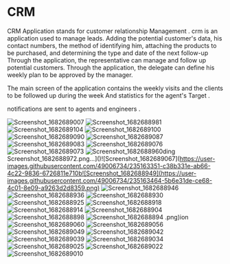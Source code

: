 # CRM
CRM Application stands for customer relationship Management .
crm is an application used to manage leads.
Adding the potential customer's data, his contact numbers, the method of identifying him, attaching the products to be purchased, and determining the type and date of the next follow-up
Through the application, the representative can manage and follow up potential customers.
Through the application, the delegate can define his weekly plan to be approved by the manager.

The main screen of the application contains the weekly visits and the clients to be followed up during the week
And statistics for the agent's Target .

 notifications are sent to agents and engineers .

![Screenshot_1682689007](https://user-images.githubusercontent.com/49006734/235163434-bb630c13-041e-451a-9446-7564aaece521.png)
![Screenshot_1682688981](https://user-images.githubusercontent.com/49006734/235163439-b1f14d47-4f75-49ec-9e1b-606952774656.png)
![Screenshot_1682689104](https://user-images.githubusercontent.com/49006734/235163296-2b57793f-729f-49aa-a411-63a5db9f1707.png)
![Screenshot_1682689100](https://user-images.githubusercontent.com/49006734/235163313-04d4cc19-7fe9-43c0-a052-63d33c475d10.png)
![Screenshot_1682689090](https://user-images.githubusercontent.com/49006734/235163323-55444c46-a65c-4c80-adfa-71353316e9ee.png)
![Screenshot_1682689087](https://user-images.githubusercontent.com/49006734/235163327-80daa732-d613-4da0-8505-54d91bc7605f.png)
![Screenshot_1682689083](https://user-images.githubusercontent.com/49006734/235163331-8f42d460-0615-43d2-a04e-31ce8b9ad6f9.png)
![Screenshot_1682689076](https://user-images.githubusercontent.com/49006734/235163341-1e244f68-2e5e-456d-ac93-06c45a0fbb58.png)
![Screenshot_1682689073](https://user-images.githubusercontent.com/49006734/235163346-f7376ba4-1fa3-464c-a18b-d462a3d5e7aa.png)
![Screenshot_1682688960](https://user-images.githubusercontent.com/49006734/235163456-25c2e105-f12b-4c25-bf0b-ccc472de4f01.png)ding Screenshot_1682688972.png…]()![Screenshot_1682689067](https://user-images.githubusercontent.com/49006734/235163351-c38b331e-ab66-4c22-9836-6726811e710b![Screenshot_1682688949](https://user-images.githubusercontent.com/49006734/235163464-5b6e31de-ce68-4c01-8e09-a9263d2d8359.png)
![Screenshot_1682688946](https://user-images.githubusercontent.com/49006734/235163474-1ee84450-e7eb-4758-b4a1-7db98425cbce.png)
![Screenshot_1682688936](https://user-images.githubusercontent.com/49006734/235163493-2c1c4d6d-de66-40ba-842b-d9ad5f79040a.png)
![Screenshot_1682688930](https://user-images.githubusercontent.com/49006734/235163499-7143f5e6-3362-44dc-95ce-746e8a54e4f6.png)
![Screenshot_1682688925](https://user-images.githubusercontent.com/49006734/235163511-602d8854-f812-4abd-8f56-ff75e01fe934.png)
![Screenshot_1682688918](https://user-images.githubusercontent.com/49006734/235163521-2845b368-8b70-4992-aa0d-784bfdd22634.png)
![Screenshot_1682688914](https://user-images.githubusercontent.com/49006734/235163530-1afdebdb-c9aa-47cd-a0cd-3ed43be7b94f.png)
![Screenshot_1682688904](https://user-images.githubusercontent.com/49006734/235163539-e3c72156-0cf2-4f47-9187-50cf6f4d9000.png)
![Screenshot_1682688898](https://user-images.githubusercontent.com/49006734/235163543-b025928b-3125-4a34-9296-c718b106c608.png)
![Screenshot_1682688894](https://user-images.githubusercontent.com/49006734/235163553-69d37b3c-d674-460c-839c-bedf218d3962.png)
.png)ion
![Screenshot_1682689060](https://user-images.githubusercontent.com/49006734/235163354-4568d86b-39a0-4604-9230-f4103f741679.png)
![Screenshot_1682689056](https://user-images.githubusercontent.com/49006734/235163362-4bcf21b3-8355-4b66-83a5-2e13886e90ad.png)
![Screenshot_1682689049](https://user-images.githubusercontent.com/49006734/235163370-79c4cc1a-ddef-4334-8b4d-f1dca4b0a4bf.png)
![Screenshot_1682689042](https://user-images.githubusercontent.com/49006734/235163379-39f3f8d9-61a0-41e5-ac8a-ced344f05a2e.png)
![Screenshot_1682689039](https://user-images.githubusercontent.com/49006734/235163392-9249255d-f8bf-4357-97ee-281da09a2ce4.png)
![Screenshot_1682689034](https://user-images.githubusercontent.com/49006734/235163399-6909d656-49d5-4c25-ba42-bb2c75b604c0.png)
![Screenshot_1682689025](https://user-images.githubusercontent.com/49006734/235163407-45f45c54-6cd2-47d6-a811-98c60b1519ae.png)
![Screenshot_1682689022](https://user-images.githubusercontent.com/49006734/235163413-77741462-8dd1-429e-b303-0e89c00e7e1c.png)
![Screenshot_1682689010](https://user-images.githubusercontent.com/49006734/235163423-09c0233f-0023-4ec5-93bd-1bc7c0eccb69.png)
